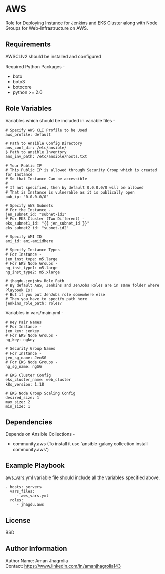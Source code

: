 AWS
===

Role for Deploying Instance for Jenkins and EKS Cluster along with Node Groups for Web-Infrastructure on AWS.

Requirements
------------
  
AWSCLIv2 should be installed and configured  
  
Required Python Packages -  
- boto  
- boto3  
- botocore  
- python >= 2.6  

Role Variables
--------------

Variables which should be included in variable files -  

    # Specify AWS CLI Profile to be Used  
    aws_profile: default  

    # Path to Ansible Config Directory
    ans_conf_dir: /etc/ansible/
    $ Path to ansible Inventory
    ans_inv_path: /etc/ansible/hosts.txt

    # Your Public IP
    # This Public IP is allowed through Security Group which is created for Instance
    # So that Instance Can be accessible
    #
    # If not specified, then by default 0.0.0.0/0 will be allowed
    # That is Instance is vulnerable as it is publically open
    pub_ip: "0.0.0.0/0"

    # Specify AWS Subnets
    # For the Instance -
    jen_subnet_id: "subnet-id1"
    # For EKS Cluster (Two Different) -
    eks_subnet1_id: "{{ jen_subnet_id }}"
    eks_subnet2_id: "subnet-id2"

    # Specify AMI ID
    ami_id: ami-amiidhere

    # Specify Instance Types
    # For Instance -
    jen_inst_type: m5.large
    # For EKS Node Groups -
    ng_inst_type1: m5.large
    ng_inst_type2: m5.xlarge

    # jhagdu.jenjobs Role Path
    # By default AWS, Jenkins and JenJobs Roles are in same folder where Playbook Is!
    # But if you put JenJobs role somewhere else
    # Then you have to specify path here
    jenkins_role_path: roles/

Variables in vars/main.yml -  

    # Key Pair Names
    # For Instance -
    jen_key: jenkey
    # For EKS Node Groups -
    ng_key: ngkey
    
    # Security Group Names
    # For Instance -
    jen_sg_name: JenSG
    # For EKS Node Groups -
    ng_sg_name: ngSG
    
    # EKS Cluster Config
    eks_cluster_name: web_cluster
    k8s_version: 1.18
    
    # EKS Node Group Scaling Config
    desired_size: 1
    max_size: 2
    min_size: 1

         
Dependencies
------------

Depends on Ansible Collections -
- community.aws (To install it use 'ansible-galaxy collection install community.aws')

Example Playbook
----------------

aws_vars.yml variable file should include all the variables specified above.

    - hosts: servers
      vars_files:
         - aws_vars.yml
      roles:
         - jhagdu.aws 

License
-------

BSD

Author Information
------------------

Author Name: Aman Jhagrolia  
Contact: https://www.linkedin.com/in/amanjhagrolia143  
